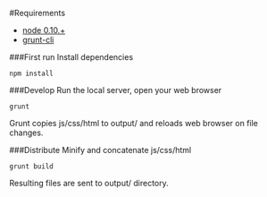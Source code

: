 #Requirements

* [node 0.10.+](http://nodejs.org/)
* [grunt-cli](https://github.com/gruntjs/grunt-cli)


###First run
Install dependencies
```
npm install
```

###Develop
Run the local server, open your web browser
```
grunt
```
Grunt copies js/css/html to output/ and reloads web browser on file changes.

###Distribute
Minify and concatenate js/css/html
```
grunt build
```
Resulting files are sent to output/ directory.